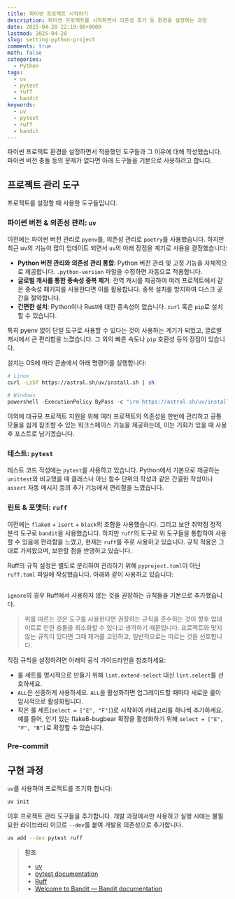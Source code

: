 ```yaml
---
title: 파이썬 프로젝트 시작하기
description: 파이썬 프로젝트를 시작하면서 의존성 추가 등 환경을 설정하는 과정
date: 2025-04-28 22:19:00+0900
lastmod: 2025-04-28
slug: setting-python-project
comments: true
math: false
categories:
  - Python
tags:
  - uv
  - pytest
  - ruff
  - bandit
keywords:
  - uv
  - pytest
  - ruff
  - bandit
---
```


파이썬 프로젝트 환경을 설정하면서 적용했던 도구들과 그 이유에 대해 작성했습니다.
파이썬 버전 충돌 등의 문제가 없다면 아래 도구들을 기본으로 사용하려고 합니다.

## 프로젝트 관리 도구

프로젝트를 설정할 때 사용한 도구들입니다.

### 파이썬 버전 & 의존성 관리: `uv`

이전에는 파이썬 버전 관리로 `pyenv`를, 의존성 관리로 `poetry`를 사용했습니다. 하지만 최근 uv의 기능이 많이 업데이트 되면서 `uv`의 아래 장점을 계기로 사용을 결정했습니다:

- **Python 버전 관리와 의존성 관리 통합**: Python 버전 관리 및 고정 기능을 자체적으로 제공합니다. `.python-version` 파일을 수정하면 자동으로 적용합니다.
- **글로벌 캐시를 통한 종속성 중복 제거**: 전역 캐시를 제공하여 여러 프로젝트에서 같은 종속성 패키지를 사용한다면 이를 활용합니다. 중복 설치를 방지하여 디스크 공간을 절약합니다.
- **간편한 설치**: Python이나 Rust에 대한 종속성이 없습니다. `curl` 혹은 `pip`로 설치할 수 있습니다.

특히 pyenv 없이 단일 도구로 사용할 수 있다는 것이 사용하는 계기가 되었고, 글로벌 캐시에서 큰 편리함을 느꼈습니다. 그 외의 빠른 속도나 `pip` 호환성 등의 장점이 있습니다.

설치는 OS에 따라 콘솔에서 아래 명령어를 실행합니다:

```sh
# Linux
curl -LsSf https://astral.sh/uv/install.sh | sh
```

```powershell
# Windows
powershell -ExecutionPolicy ByPass -c "irm https://astral.sh/uv/install.ps1 | iex"
```

이외에 대규모 프로젝트 지원을 위해 여러 프로젝트의 의존성을 한번에 관리하고 공통 모듈을 쉽게 참조할 수 있는 워크스페이스 기능을 제공하는데, 이는 기회가 있을 때 사용 후 포스트로 남기겠습니다.

### 테스트: `pytest`

테스트 코드 작성에는 `pytest`를 사용하고 있습니다. 
Python에서 기본으로 제공하는 `unittest`와 비교했을 때 클래스나 아닌 함수 단위의 작성과 같은 간결한 작성이나 `assert` 자동 메시지 등의 추가 기능에서 편리함을 느꼈습니다.

### 린트 & 포맷터: `ruff`

이전에는 `flake8` + `isort` + `black`의 조합을 사용했습니다. 그리고 보안 취약점 정적 분석 도구로 `bandit`을 사용했습니다. 
하지만 `ruff`의 도구로 위 도구들을 통합하여 사용할 수 있음에 편리함을 느꼈고, 현재는 `ruff`를 주로 사용하고 있습니다.
규칙 적용은 그대로 가져왔으며, 보완할 점을 반영하고 있습니다.

Ruff의 규칙 설정은 별도로 분리하여 관리하기 위해 `pyproject.toml`이 아닌 `ruff.toml` 파일에 작성했습니다. 아래와 같이 사용하고 있습니다:

```toml

```

`ignore`의 경우 Ruff에서 사용하지 않는 것을 권장하는 규칙들을 기본으로 추가했습니다.

> 위를 따르는 것은 도구를 사용한다면 권장하는 규칙을 준수하는 것이 향후 업데이트로 인한 충돌을 최소화할 수 있다고 생각하기 때문입니다.
> 프로젝트와 맞지 않는 규칙이 있다면 그때 제거를 고민하고, 일반적으로는 따르는 것을 선호합니다.

직접 규칙을 설정하려면 아래의 공식 가이드라인을 참조하세요:

- 룰 세트를 명시적으로 만들기 위해 `lint.extend-select` 대신 `lint.select`를 선호하세요.
- `ALL`은 신중하게 사용하세요. `ALL`을 활성화하면 업그레이드할 때마다 새로운 룰이 암시적으로 활성화됩니다.
- 작은 룰 세트(`select = ["E", "F"]`)로 시작하여 카테고리를 하나씩 추가하세요. 예를 들어, 인기 있는 flake8-bugbear 확장을 활성화하기 위해 `select = ["E", "F", "B"]`로 확장할 수 있습니다.


### Pre-commit




## 구현 과정

`uv`를 사용하여 프로젝트를 초기화 합니다:

```sh
uv init
```

이후 프로젝트 관리 도구들을 추가합니다. 개발 과정에서만 사용하고 실행 시에는 불필요한 라이브러리 이므로 `--dev`를 붙여 개발용 의존성으로 추가합니다.

```sh
uv add --dev pytest ruff
```




> **참조**
> - [uv](https://docs.astral.sh/uv/)
> - [pytest documentation](https://docs.pytest.org/en/stable/)
> - [Ruff](https://docs.astral.sh/ruff/)
> - [Welcome to Bandit — Bandit documentation](https://bandit.readthedocs.io/en/latest/index.html)
